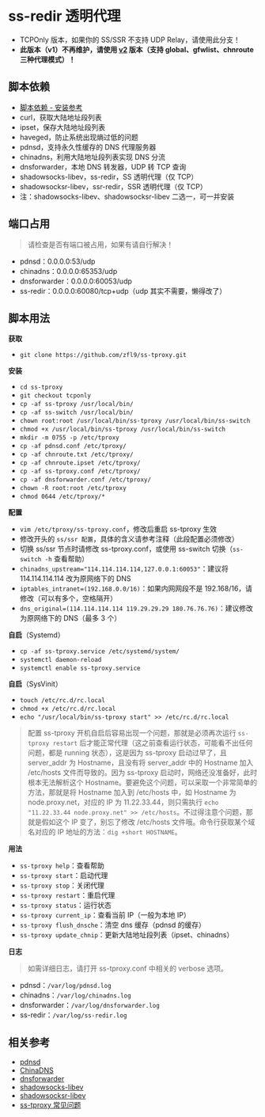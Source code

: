 # ss-redir 透明代理
- TCPOnly 版本，如果你的 SS/SSR 不支持 UDP Relay，请使用此分支！
- **此版本（v1）不再维护，请使用 [v2](https://github.com/zfl9/ss-tproxy/tree/v2-master) 版本（支持 global、gfwlist、chnroute 三种代理模式）！**

## 脚本依赖
- [脚本依赖 - 安装参考](https://www.zfl9.com/ss-redir.html#%E5%AE%89%E8%A3%85%E4%BE%9D%E8%B5%96)
- curl，获取大陆地址段列表
- ipset，保存大陆地址段列表
- haveged，防止系统出现熵过低的问题
- pdnsd，支持永久性缓存的 DNS 代理服务器
- chinadns，利用大陆地址段列表实现 DNS 分流
- dnsforwarder，本地 DNS 转发器，UDP 转 TCP 查询
- shadowsocks-libev，ss-redir，SS 透明代理（仅 TCP）
- shadowsocksr-libev，ssr-redir，SSR 透明代理（仅 TCP）
- 注：shadowsocks-libev、shadowsocksr-libev 二选一，可一并安装

## 端口占用
> 请检查是否有端口被占用，如果有请自行解决！

- pdnsd：0.0.0.0:53/udp
- chinadns：0.0.0.0:65353/udp
- dnsforwarder：0.0.0.0:60053/udp
- ss-redir：0.0.0.0:60080/tcp+udp（udp 其实不需要，懒得改了）

## 脚本用法
**获取**
- `git clone https://github.com/zfl9/ss-tproxy.git`

**安装**
- `cd ss-tproxy`
- `git checkout tcponly`
- `cp -af ss-tproxy /usr/local/bin/`
- `cp -af ss-switch /usr/local/bin/`
- `chown root:root /usr/local/bin/ss-tproxy /usr/local/bin/ss-switch`
- `chmod +x /usr/local/bin/ss-tproxy /usr/local/bin/ss-switch`
- `mkdir -m 0755 -p /etc/tproxy`
- `cp -af pdnsd.conf /etc/tproxy/`
- `cp -af chnroute.txt /etc/tproxy/`
- `cp -af chnroute.ipset /etc/tproxy/`
- `cp -af ss-tproxy.conf /etc/tproxy/`
- `cp -af dnsforwarder.conf /etc/tproxy/`
- `chown -R root:root /etc/tproxy`
- `chmod 0644 /etc/tproxy/*`

**配置**
- `vim /etc/tproxy/ss-tproxy.conf`，修改后重启 ss-tproxy 生效
- 修改开头的 `ss/ssr 配置`，具体的含义请参考注释（此段配置必须修改）
- 切换 ss/ssr 节点时请修改 ss-tproxy.conf，或使用 ss-switch 切换（`ss-switch -h` 查看帮助）
- `chinadns_upstream="114.114.114.114,127.0.0.1:60053"`：建议将 114.114.114.114 改为原网络下的 DNS
- `iptables_intranet=(192.168.0.0/16)`：如果内网网段不是 192.168/16，请修改（可以有多个，空格隔开）
- `dns_original=(114.114.114.114 119.29.29.29 180.76.76.76)`：建议修改为原网络下的 DNS（最多 3 个）

**自启**（Systemd）
- `cp -af ss-tproxy.service /etc/systemd/system/`
- `systemctl daemon-reload`
- `systemctl enable ss-tproxy.service`

**自启**（SysVinit）
- `touch /etc/rc.d/rc.local`
- `chmod +x /etc/rc.d/rc.local`
- `echo "/usr/local/bin/ss-tproxy start" >> /etc/rc.d/rc.local`

> 配置 ss-tproxy 开机自启后容易出现一个问题，那就是必须再次运行 `ss-tproxy restart` 后才能正常代理（这之前查看运行状态，可能看不出任何问题，都是 running 状态），这是因为 ss-tproxy 启动过早了，且 server_addr 为 Hostname，且没有将 server_addr 中的 Hostname 加入 /etc/hosts 文件而导致的。因为 ss-tproxy 启动时，网络还没准备好，此时根本无法解析这个 Hostname。要避免这个问题，可以采取一个非常简单的方法，那就是将 Hostname 加入到 /etc/hosts 中，如 Hostname 为 node.proxy.net，对应的 IP 为 11.22.33.44，则只需执行 `echo "11.22.33.44 node.proxy.net" >> /etc/hosts`。不过得注意个问题，那就是假如这个 IP 变了，别忘了修改 /etc/hosts 文件哦。命令行获取某个域名对应的 IP 地址的方法：`dig +short HOSTNAME`。

**用法**
- `ss-tproxy help`：查看帮助
- `ss-tproxy start`：启动代理
- `ss-tproxy stop`：关闭代理
- `ss-tproxy restart`：重启代理
- `ss-tproxy status`：运行状态
- `ss-tproxy current_ip`：查看当前 IP（一般为本地 IP）
- `ss-tproxy flush_dnsche`：清空 dns 缓存（pdnsd 的缓存）
- `ss-tproxy update_chnip`：更新大陆地址段列表（ipset、chinadns）

**日志**
> 如需详细日志，请打开 ss-tproxy.conf 中相关的 verbose 选项。

- pdnsd：`/var/log/pdnsd.log`
- chinadns：`/var/log/chinadns.log`
- dnsforwarder：`/var/log/dnsforwarder.log`
- ss-redir：`/var/log/ss-redir.log`

## 相关参考
- [pdnsd](http://members.home.nl/p.a.rombouts/pdnsd/index.html)
- [ChinaDNS](https://github.com/shadowsocks/ChinaDNS)
- [dnsforwarder](https://github.com/holmium/dnsforwarder)
- [shadowsocks-libev](https://github.com/shadowsocks/shadowsocks-libev)
- [shadowsocksr-libev](https://github.com/shadowsocksr-backup/shadowsocksr-libev)
- [ss-tproxy 常见问题](https://www.zfl9.com/ss-redir.html#%E5%B8%B8%E8%A7%81%E9%97%AE%E9%A2%98)
